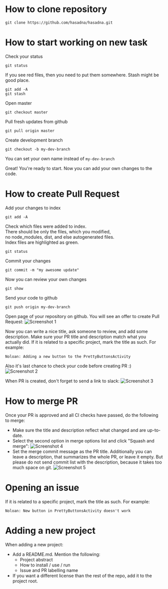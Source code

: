# How to clone repository
```
git clone https://github.com/hasadna/hasadna.git
```

# How to start working on new task
Check your status
```
git status
```
If you see red files, then you need to put them somewhere. Stash might be good place.
```
git add -A
git stash
```
Open master
```
git checkout master
```
Pull fresh updates from github
```
git pull origin master
```
Create development branch
```
git checkout -b my-dev-branch
```
You can set your own name instead of `my-dev-branch`  

Great! You're ready to start. Now you can add your own changes to the code.

# How to create Pull Request
Add your changes to index
```
git add -A
```
Check which files were added to index.  
There should be only the files, which you modified,  
no node_modules, dist, and else autogenerated files.  
Index files are highlighted as green.
```
git status
```
Commit your changes
```
git commit -m "my awesome update"
```
Now you can review your own changes
```
git show
```
Send your code to github
```
git push origin my-dev-branch
```

Open page of your repository on github. You will see an offer to create Pull Request:
![Screenshot 1](https://i.imgur.com/ChTkwOt.png)

Now you can write a nice title, ask someone to review, and add some description.
Make sure your PR title and description match what you actually did. If it is related to a specific project, mark the title as such. For example:

`Noloan: Adding a new button to the PrettyButtonsActivity`

Also it's last chance to check your code before creating PR :)
![Screenshot 2](https://i.imgur.com/lIvipvz.png)

When PR is created, don't forget to send a link to slack:
![Screenshot 3](https://i.imgur.com/eA1zFQt.png)

# How to merge PR
Once your PR is approved and all CI checks have passed, do the following to merge:
* Make sure the title and description reflect what changed and are up-to-date.
* Select the second option in merge options list and click "Squash and merge":
![Screenshot 4](https://i.imgur.com/Lne6GbI.png)
* Set the merge commit message as the PR title. Additionally you can leave a description, that summarizes the whole PR, or leave it empty. But please do not send commit list with the description, because it takes too much space on git.
![Screenshot 5](https://i.imgur.com/ZuiGruB.png)

# Opening an issue
If it is related to a specific project, mark the title as such. For example:

`Noloan: New button in PrettyButtonsActivity doesn't work`

# Adding a new project
When adding a new project:
* Add a README.md. Mention the following:
  * Project abstract
  * How to install / use / run
  * Issue and PR labelling name
* If you want a different license than the rest of the repo, add it to the project root.